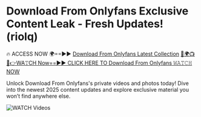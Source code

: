 # Download From Onlyfans Exclusive Content Leak - Fresh Updates! (riolq)

🔥 ACCESS NOW 🌍==►► <a href="https://tinyurl.com/3fjeunct" rel="nofollow">Download From Onlyfans Latest Collection</a></h3>
[🔴🌍📺📱👉WA𝚃CH Now==►► CLICK HERE TO Download From Onlyfans 𝚆𝙰𝚃𝙲𝙷 NOW](https://tinyurl.com/3fjeunct)

Unlock Download From Onlyfans's private videos and photos today! Dive into the newest 2025 content updates and explore exclusive material you won’t find anywhere else.


<a href="https://tinyurl.com/3fjeunct" rel="nofollow" data-target="animated-image.originalLink"><img src="https://camo.githubusercontent.com/8a4f000d20f83aca3bf7ec5f350d767afa0574a8a352519fd8cfa583a6f93a33/68747470733a2f2f692e696d6775722e636f6d2f644a486b345a712e676966" alt="WATCH Videos" data-canonical-src="https://i.imgur.com/dJHk4Zq.gif" style="max-width: 100%; display: inline-block;" data-target="animated-image.originalImage"></a>
